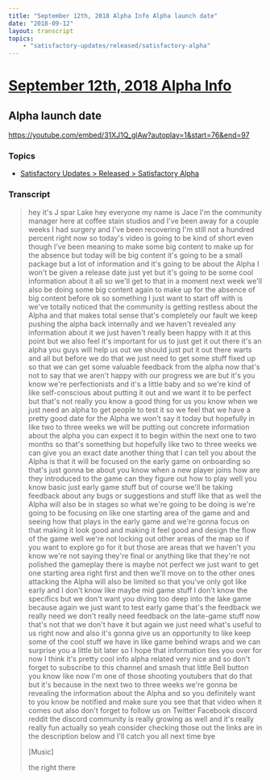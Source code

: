 ```yaml
---
title: "September 12th, 2018 Alpha Info Alpha launch date"
date: "2018-09-12"
layout: transcript
topics:
    - "satisfactory-updates/released/satisfactory-alpha"
---
```

# [September 12th, 2018 Alpha Info](../2018-09-12.md)
## Alpha launch date
https://youtube.com/embed/31XJ1Q_glAw?autoplay=1&start=76&end=97

### Topics
* [Satisfactory Updates > Released > Satisfactory Alpha](../topics/satisfactory-updates/released/satisfactory-alpha.md)

### Transcript

> hey it's J spar Lake hey everyone my name is Jace I'm the community manager here at coffee stain studios and I've been away for a couple weeks I had surgery and I've been recovering I'm still not a hundred percent right now so today's video is going to be kind of short even though I've been meaning to make some big content to make up for the absence but today will be big content it's going to be a small package but a lot of information and it's going to be about the Alpha I won't be given a release date just yet but it's going to be some cool information about it all so we'll get to that in a moment next week we'll also be doing some big content again to make up for the absence of big content before ok so something I just want to start off with is we've totally noticed that the community is getting restless about the Alpha and that makes total sense that's completely our fault we keep pushing the alpha back internally and we haven't revealed any information about it we just haven't really been happy with it at this point but we also feel it's important for us to just get it out there it's an alpha you guys will help us out we should just put it out there warts and all but before we do that we just need to get some stuff fixed up so that we can get some valuable feedback from the alpha now that's not to say that we aren't happy with our progress we are but it's you know we're perfectionists and it's a little baby and so we're kind of like self-conscious about putting it out and we want it to be perfect but that's not really you know a good thing for us you know when we just need an alpha to get people to test it so we feel that we have a pretty good date for the Alpha we won't say it today but hopefully in like two to three weeks we will be putting out concrete information about the alpha you can expect it to begin within the next one to two months so that's something but hopefully like two to three weeks we can give you an exact date another thing that I can tell you about the Alpha is that it will be focused on the early game on onboarding so that's just gonna be about you know when a new player joins how are they introduced to the game can they figure out how to play well you know basic just early game stuff but of course we'll be taking feedback about any bugs or suggestions and stuff like that as well the Alpha will also be in stages so what we're going to be doing is we're going to be focusing on like one starting area of the game and and seeing how that plays in the early game and we're gonna focus on that making it look good and making it feel good and design the flow of the game well we're not locking out other areas of the map so if you want to explore go for it but those are areas that we haven't you know we're not saying they're final or anything like that they're not polished the gameplay there is maybe not perfect we just want to get one starting area right first and then we'll move on to the other ones attacking the Alpha will also be limited so that you've only got like early and I don't know like maybe mid game stuff I don't know the specifics but we don't want you diving too deep into the lake game because again we just want to test early game that's the feedback we really need we don't really need feedback on the late-game stuff now that's not that we don't have it but again we just need what's useful to us right now and also it's gonna give us an opportunity to like keep some of the cool stuff we have in like game behind wraps and we can surprise you a little bit later so I hope that information ties you over for now I think it's pretty cool info alpha related very nice and so don't forget to subscribe to this channel and smash that little Bell button you know like now I'm one of those shooting youtubers that do that but it's because in the next two to three weeks we're gonna be revealing the information about the Alpha and so you definitely want to you know be notified and make sure you see that that video when it comes out also don't forget to follow us on Twitter Facebook discord reddit the discord community is really growing as well and it's really really fun actually so yeah consider checking those out the links are in the description below and I'll catch you all next time bye
>
> [Music]
>
> the right there

